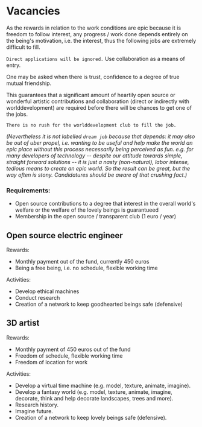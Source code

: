 Vacancies
===


As the rewards in relation to the work conditions are epic because it is freedom to follow interest, any progress / work done  depends entirely on the being's motivation, i.e. the interest, thus the following jobs are extremely difficult to fill.

`Direct applications will be ignored.` Use collaboration as a means of entry.

One may be asked when there is trust, confidence to a degree of true mutual friendship.

This guarantees that a significant amount of heartily open source or wonderful artistic contributions and collaboration (direct or indirectly with worlddevelopment) are required before there will be chances to get one of the jobs.


    There is no rush for the worlddevelopment club to fill the job.


*(Nevertheless it is not labelled `dream job` because that depends: it may also be out of uber propel, i.e. wanting to be useful and help make the world an epic place without this process necessarily being perceived as fun. e.g. for many developers of technology -- despite our attitude towards simple, straight forward solutions -- it is just a nasty (non-natural), labor intense, tedious means to create an epic world. So the result can be great, but the way often is stony. Candidatures should be aware of that crushing fact.)*


### Requirements:
* Open source contributions to a degree that interest in the overall world's welfare or the welfare of the lovely beings is guarantueed
* Membership in the open source / transparent club (1 euro / year)


Open source electric engineer
---

Rewards:
* Monthly payment out of the fund, currently 450 euros
* Being a free being, i.e. no schedule, flexible working time

Activities:
* Develop ethical machines
* Conduct research
* Creation of a network to keep goodhearted beings safe (defensive)


3D artist
---

Rewards:
* Monthly payment of 450 euros out of the fund
* Freedom of schedule, flexible working time
* Freedom of location for work

Activities:
* Develop a virtual time machine (e.g. model, texture, animate, imagine).
* Develop a fantasy world (e.g. model, texture, animate, imagine, decorate, think and help decorate landscapes, trees and more).
* Research history.
* Imagine future.
* Creation of a network to keep lovely beings safe (defensive).

